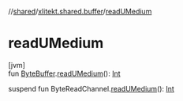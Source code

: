 //[shared](../../index.md)/[xlitekt.shared.buffer](index.md)/[readUMedium](read-u-medium.md)

# readUMedium

[jvm]\
fun [ByteBuffer](https://docs.oracle.com/javase/8/docs/api/java/nio/ByteBuffer.html).[readUMedium](read-u-medium.md)(): [Int](https://kotlinlang.org/api/latest/jvm/stdlib/kotlin/-int/index.html)

suspend fun ByteReadChannel.[readUMedium](read-u-medium.md)(): [Int](https://kotlinlang.org/api/latest/jvm/stdlib/kotlin/-int/index.html)
